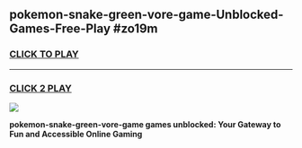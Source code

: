 
## pokemon-snake-green-vore-game-Unblocked-Games-Free-Play #zo19m
<h3>
<a href="https://us.freeplayer.one?title=pokemon-snake-green-vore-game&ref=9M">CLICK TO PLAY</a></h3>
<hr>

<h3>
<a href="https://us.freeplayer.one?title=pokemon-snake-green-vore-game&ref=9M">CLICK 2 PLAY</a>
  
</h3>

<a href="https://us.freeplayer.one?title=pokemon-snake-green-vore-game&ref=9M"><img src="https://clearcache.store/games.png"></a>


**pokemon-snake-green-vore-game games unblocked: Your Gateway to Fun and Accessible Online Gaming**
